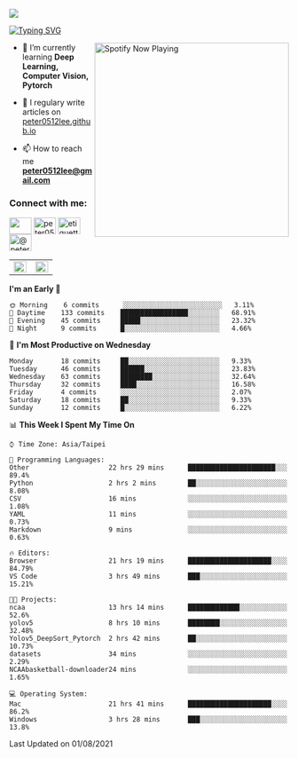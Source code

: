 ![](https://komarev.com/ghpvc/?username=peter0512lee&color=ff69b4)

[![Typing SVG](https://readme-typing-svg.herokuapp.com?color=F742BA&size=22&lines=Hi!+I'm+JYL)](https://git.io/typing-svg)

[<img src="https://spotify-now-playing.peter0512lee.vercel.app/api/spotify-playing" alt="Spotify Now Playing" width="350" align="right" />](https://open.spotify.com/user/21iyoswqgnkoe7peuesmqnhgy)

- 🌱 I’m currently learning **Deep Learning, Computer Vision, Pytorch**

- 📝 I regulary write articles on [peter0512lee.github.io](https://peter0512lee.github.io/)

- 📫 How to reach me **peter0512lee@gmail.com**

<h3 align="left">Connect with me:</h3>
<p align="left">
<a href="https://linkedin.com/in/jie-ying-li-b43a1416b" target="blank"><img align="center" src="https://raw.githubusercontent.com/rahuldkjain/github-profile-readme-generator/master/src/images/icons/Social/linked-in-alt.svg" height="30" width="40" /></a>
<a href="https://fb.com/peter0512lee" target="blank"><img align="center" src="https://raw.githubusercontent.com/rahuldkjain/github-profile-readme-generator/master/src/images/icons/Social/facebook.svg" alt="peter0512lee" height="30" width="40" /></a>
<a href="https://instagram.com/etiquette_ying" target="blank"><img align="center" src="https://raw.githubusercontent.com/rahuldkjain/github-profile-readme-generator/master/src/images/icons/Social/instagram.svg" alt="etiquette_ying" height="30" width="40" /></a>
<a href="https://medium.com/@peter0512lee" target="blank"><img align="center" src="https://raw.githubusercontent.com/rahuldkjain/github-profile-readme-generator/master/src/images/icons/Social/medium.svg" alt="@peter0512lee" height="30" width="40" /></a>
</p>

<table><tr><td valign="top" width="50%">

<img src="https://github-readme-stats.vercel.app/api?username=peter0512lee&hide_border=true&show_icons=true&locale=en" align="left" style="width: 100%" />

</td><td valign="top" width="50%">

<img src="https://github-readme-stats.vercel.app/api/top-langs?username=peter0512lee&hide_border=true&show_icons=true&locale=en&layout=compact" align="left" style="width: 100%" />

</td></tr></table>  

<!--START_SECTION:waka-->
**I'm an Early 🐤** 

```text
🌞 Morning    6 commits      ░░░░░░░░░░░░░░░░░░░░░░░░░   3.11% 
🌆 Daytime    133 commits    █████████████████░░░░░░░░   68.91% 
🌃 Evening    45 commits     █████░░░░░░░░░░░░░░░░░░░░   23.32% 
🌙 Night      9 commits      █░░░░░░░░░░░░░░░░░░░░░░░░   4.66%

```
📅 **I'm Most Productive on Wednesday** 

```text
Monday       18 commits     ██░░░░░░░░░░░░░░░░░░░░░░░   9.33% 
Tuesday      46 commits     ██████░░░░░░░░░░░░░░░░░░░   23.83% 
Wednesday    63 commits     ████████░░░░░░░░░░░░░░░░░   32.64% 
Thursday     32 commits     ████░░░░░░░░░░░░░░░░░░░░░   16.58% 
Friday       4 commits      ░░░░░░░░░░░░░░░░░░░░░░░░░   2.07% 
Saturday     18 commits     ██░░░░░░░░░░░░░░░░░░░░░░░   9.33% 
Sunday       12 commits     █░░░░░░░░░░░░░░░░░░░░░░░░   6.22%

```


📊 **This Week I Spent My Time On** 

```text
⌚︎ Time Zone: Asia/Taipei

💬 Programming Languages: 
Other                    22 hrs 29 mins      ██████████████████████░░░   89.4% 
Python                   2 hrs 2 mins        ██░░░░░░░░░░░░░░░░░░░░░░░   8.08% 
CSV                      16 mins             ░░░░░░░░░░░░░░░░░░░░░░░░░   1.08% 
YAML                     11 mins             ░░░░░░░░░░░░░░░░░░░░░░░░░   0.73% 
Markdown                 9 mins              ░░░░░░░░░░░░░░░░░░░░░░░░░   0.63%

🔥 Editors: 
Browser                  21 hrs 19 mins      █████████████████████░░░░   84.79% 
VS Code                  3 hrs 49 mins       ███░░░░░░░░░░░░░░░░░░░░░░   15.21%

🐱‍💻 Projects: 
ncaa                     13 hrs 14 mins      █████████████░░░░░░░░░░░░   52.6% 
yolov5                   8 hrs 10 mins       ████████░░░░░░░░░░░░░░░░░   32.48% 
Yolov5_DeepSort_Pytorch  2 hrs 42 mins       ██░░░░░░░░░░░░░░░░░░░░░░░   10.73% 
datasets                 34 mins             ░░░░░░░░░░░░░░░░░░░░░░░░░   2.29% 
NCAAbasketball-downloader24 mins             ░░░░░░░░░░░░░░░░░░░░░░░░░   1.65%

💻 Operating System: 
Mac                      21 hrs 41 mins      █████████████████████░░░░   86.2% 
Windows                  3 hrs 28 mins       ███░░░░░░░░░░░░░░░░░░░░░░   13.8%

```


 Last Updated on 01/08/2021
<!--END_SECTION:waka-->


<!--
**peter0512lee/peter0512lee** is a ✨ _special_ ✨ repository because its `README.md` (this file) appears on your GitHub profile.

